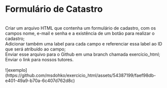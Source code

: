 # Formulário de Catastro
<br />
Criar um arquivo HTML que contenha um formulário de cadastro, com os campos nome, e-mail e senha e a existência de um botão para realizar o cadastro;
<br />
Adicionar também uma label para cada campo e referenciar essa label ao ID que será atribuído ao campo;
<br />
Enviar esse arquivo para o Github em uma branch chamada exercício_html;
<br />
Enviar o link para nossos tutores.
<br />
<br />
![exemplo](https://github.com/msdohko/exercicio_html/assets/54387199/faef98db-e401-49a9-b70a-6c407d762d8c)
